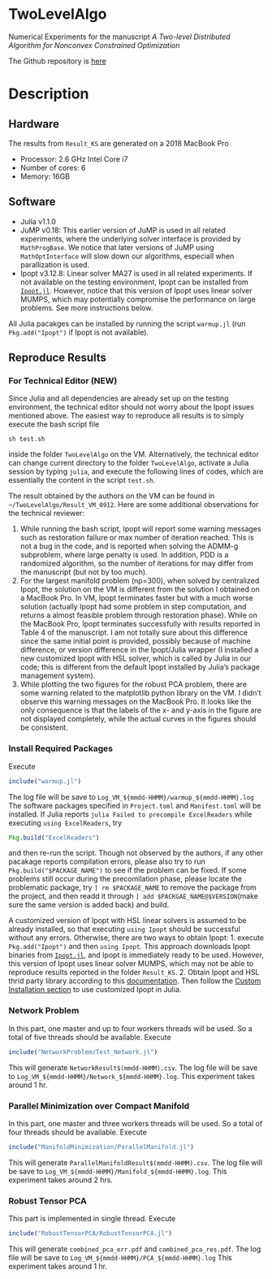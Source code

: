 # TwoLevelAlgo
Numerical Experiments for the manuscript <em>A Two-level Distributed Algorithm for Nonconvex Constrained Optimization</em>

The Github repository is [here](https://github.com/ksun46/TwoLevelAlgo)
# Description

## Hardware
The results from `Result_KS` are generated on a 2018 MacBook Pro
* Processor: 2.6 GHz Intel Core i7
* Number of cores: 6
* Memory: 16GB

## Software
* Julia v1.1.0
* JuMP v0.18: This earlier version of JuMP is used in all related experiments, where the underlying solver interface is provided by `MathProgBase`. We notice that later versions of JuMP using `MathOptInterface` will slow down our algorithms, especiall when parallization is used.
* Ipopt v3.12.8: Linear solver MA27 is used in all related experiments. If not available on the testing environment, Ipopt can be installed from [`Ipopt.jl`](https://github.com/JuliaOpt/Ipopt.jl). However, notice that this version of Ipopt uses linear solver MUMPS, which may potentially compromise the performance on large problems. See more instructions below.

All Julia pacakges can be installed by running the script `warmup.jl` (run `Pkg.add("Ipopt")` if Ipopt is not available).

## Reproduce Results
<!-- The results obtained by the aurthor can be found in the folder `Result_KS`. To reproduce results, clone this repository, and make sure a version of Julia is properly installed on the testing environment (Julia 1.1 is used by the author and other versions of Julia haven't been tested). -->

### For Technical Editor (NEW)
Since Julia and all dependencies are already set up on the testing environment, the technical editor should not worry about the Ipopt issues mentioned above.
The easiest way to reproduce all results is to simply execute the bash script file
```
sh test.sh
```
inside the folder `TwoLevelAlgo` on the VM. Alternatively, the technical editor can change current directory to the folder `TwoLevelAlgo`, activate a Julia session by typing `julia`, and execute the following lines of codes, which are essentially the content in the script `test.sh`.

The result obtained by the authors on the VM can be found in `~/TwoLevelAlgo/Result_VM_0912`. Here are some additional observations for the technical reviewer:
1. While running the bash script, Ipopt will report some warning messages such as restoration failure or max number of iteration reached. This is not a bug in the code, and is reported when solving the ADMM-g subproblem, where large penalty is used. In addition, PDD is a randomized algorithm, so the number of iterations for may differ from the manuscript (but not by too much).
2. For the largest manifold problem (np=300), when solved by centralized Ipopt, the solution on the VM is different from the solution I obtained on a MacBook Pro. In VM, Ipopt terminates faster but with a much worse solution (actually Ipopt had some problem in step computation, and returns a almost feasible problem through restoration phase). While on the MacBook Pro, Ipopt terminates successfully with results reported in Table 4 of the manuscript. I am not totally sure about this difference since the same initial point is provided, possibly because of machine difference, or version difference in the Ipopt/Julia wrapper (I installed a new customized Ipopt with HSL solver, which is called by Julia in our code; this is different from the default Ipopt installed by Julia’s package management system).
3. While plotting the two figures for the robust PCA problem, there are some warning related to the matplotlib python library on the VM. I didn’t observe this warning messages on the MacBook Pro. It looks like the only consequence is that the labels of the x- and y-axis in the figure are not displayed completely, while the actual curves in the figures should be consistent.

### Install Required Packages
Execute
```julia
include("warmup.jl")
```
The log file will be save to `Log_VM_${mmdd-HHMM}/warmup_${mmdd-HHMM}.log`
The software packages specified in `Project.toml` and `Manifest.toml` will be installed. If Julia reports `julia Failed to precompile ExcelReaders`
while executing `using ExcelReaders`, try
```julia
Pkg.build("ExcelReaders")
```
and then re-run the script. Though not observed by the authors, if any other pacakage reports compilation errors, please also try to run `Pkg.build("$PACKAGE_NAME")` to see if the problem can be fixed. If some problems still occur during the precomilation phase, please locate the problematic package, try `] rm $PACKAGE_NAME` to remove the package from the project, and then readd it through `] add $PACKGAE_NAME@$VERSION`(make sure the same version is added back) and build.

A customized version of Ipopt with HSL linear solvers is assumed to be already installed, so that executing `using Ipopt` should be successful without any errors. Otherwise, there are two ways to obtain Ipopt: 1. execute `Pkg.add("Ipopt")` and then `using Ipopt`. This approach downloads Ipopt binaries from [`Ipopt.jl`](https://github.com/JuliaOpt/Ipopt.jl), and Ipopt is immediately ready to be used. However, this version of Ipopt uses linear solver MUMPS, which may not be able to reproduce results reported in the folder `Result_KS`. 2. Obtain Ipopt and HSL thrid party library according to this [documentation](https://coin-or.github.io/Ipopt/INSTALL.html). Then follow the [Custom Installation section](https://github.com/JuliaOpt/Ipopt.jl) to use customized Ipopt in Julia.

<!-- alternatively, if following the custom installation does not work, one can try the following: go to, e.g., `~/.julia/packages/Ipopt/Iu7vT/deps` (`Iu7vT` is a folder that contains a version of Ipopt that will be used in this project; make sure from Julia console output that this is the version being used when running this project), open `deps.jl`, and point the variables `libipopt` and `amplexe` to the dylib and binary files of the customized Ipopt. When running `warmup.jl`, please also check the screen output to make sure Ipopt and linear solver MA27 are installed correctly. -->

### Network Problem
In this part, one master and up to four workers threads will be used. So a total of five threads should be available. Execute
```julia
include("NetworkProblem/Test_Network.jl")
```
This will generate `NetworkResult$(mmdd-HHMM).csv`. The log file will be save to
`Log_VM_${mmdd-HHMM}/Network_${mmdd-HHMM}.log`. This experiment takes around 1 hr.
### Parallel Minimization over Compact Manifold
In this part, one master and three workers threads will be used. So a total of four threads should be available. Execute
```julia
include("ManifoldMinimization/ParallelManifold.jl")
```
This will generate `ParallelManifoldResult$(mmdd-HHMM).csv`. The log file will be save to
`Log_VM_${mmdd-HHMM}/Manifold_${mmdd-HHMM}.log`. This experiment takes around 2 hrs.
### Robust Tensor PCA
This part is implemented in single thread. Execute
```julia
include("RobustTensorPCA/RobustTensorPCA.jl")
```
This will generate `combined_pca_err.pdf` and `combined_pca_res.pdf`. The log file will be save to
`Log_VM_${mmdd-HHMM}/PCA_${mmdd-HHMM}.log` This experiment takes around 1 hr.
